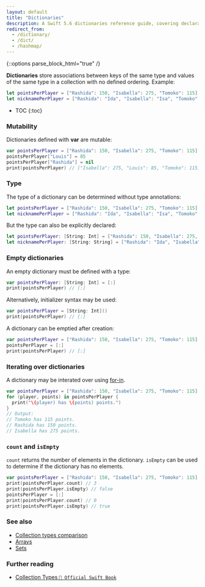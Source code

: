 ```yaml
---
layout: default
title: "Dictionaries"
description: A Swift 5.6 dictionaries reference guide, covering declaration, mutability, type annotations, iteration, and counting elements.
redirect_from: 
  - /dictionary/
  - /dict/
  - /hashmap/
---
```

{::options parse_block_html="true" /}

**Dictionaries** store associations between keys of the same type and values of the same type in a collection with no defined ordering. Example:

```swift
let pointsPerPlayer = ["Rashida": 150, "Isabella": 275, "Tomoko": 115]
let nicknamePerPlayer = ["Rashida": "Ida", "Isabella": "Isa", "Tomoko": "Ko"]
```

* TOC
{:toc}

### Mutability

Dictionaries defined with **var** are mutable:

```swift
var pointsPerPlayer = ["Rashida": 150, "Isabella": 275, "Tomoko": 115]
pointsPerPlayer["Louis"] = 85
pointsPerPlayer["Rashida"] = nil
print(pointsPerPlayer) // ["Isabella": 275, "Louis": 85, "Tomoko": 115]
```

### Type

The type of a dictionary can be determined without type annotations:

```swift
let pointsPerPlayer = ["Rashida": 150, "Isabella": 275, "Tomoko": 115] // Inferred to be type [String: Int]
let nicknamePerPlayer = ["Rashida": "Ida", "Isabella": "Isa", "Tomoko": "Ko"] // Inferred to be [String : String]
```

But the type can also be explicitly declared:

```swift
let pointsPerPlayer: [String: Int] = ["Rashida": 150, "Isabella": 275, "Tomoko": 115]
let nicknamePerPlayer: [String: String] = ["Rashida": "Ida", "Isabella": "Isa", "Tomoko": "Ko"]
```

### Empty dictionaries

An empty dictionary must be defined with a type:

```swift
var pointsPerPlayer: [String: Int] = [:]
print(pointsPerPlayer) // [:]
```

Alternatively, initializer syntax may be used:

```swift
var pointsPerPlayer = [String: Int]()
print(pointsPerPlayer) // [:]
```

A dictionary can be emptied after creation:

```swift
var pointsPerPlayer = ["Rashida": 150, "Isabella": 275, "Tomoko": 115]
pointsPerPlayer = [:]
print(pointsPerPlayer) // [:]
```

### Iterating over dictionaries

A dictionary may be interated over using [for-in](/for-in).

```swift
var pointsPerPlayer = ["Rashida": 150, "Isabella": 275, "Tomoko": 115]
for (player, points) in pointsPerPlayer {
  print("\(player) has \(points) points.")
}
// Output:
// Tomoko has 115 points.
// Rashida has 150 points.
// Isabella has 275 points.
```

### `count` and `isEmpty`

`count` returns the number of elements in the dictionary. `isEmpty` can be used to determine if the dictionary has no elements.

```swift
var pointsPerPlayer = ["Rashida": 150, "Isabella": 275, "Tomoko": 115]
print(pointsPerPlayer.count) // 3
print(pointsPerPlayer.isEmpty) // false
pointsPerPlayer = [:]
print(pointsPerPlayer.count) // 0
print(pointsPerPlayer.isEmpty) // true
```

### See also

* [Collection types comparison](/collection-types-comparison)
* [Arrays](/arrays)
* [Sets](/sets)

### Further reading

* [Collection Types `📖 Official Swift Book`](https://docs.swift.org/swift-book/LanguageGuide/CollectionTypes.html)
